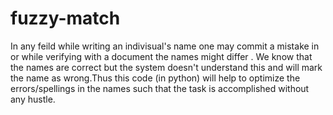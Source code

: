 # fuzzy-match
In any feild while writing an indivisual's name one may commit a mistake in or while verifying with a document the names might differ . We know that the names are correct but the system doesn't understand this and will mark the name as wrong.Thus this code (in python) will help to optimize the errors/spellings in the names such that the task is accomplished without any hustle. 
